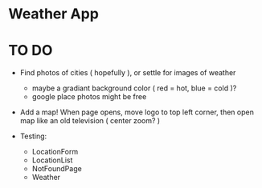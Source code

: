 # Weather App

# TO DO

- Find photos of cities ( hopefully ), or settle for images of weather 
  - maybe a gradiant background color ( red = hot, blue = cold )?
  - google place photos might be free

- Add a map! When page opens, move logo to top left corner, then open map like an old television ( center zoom? )

- Testing:

  - LocationForm
  - LocationList
  - NotFoundPage
  - Weather